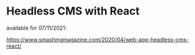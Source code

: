 # Headless CMS with React

available for 07/11/2021:

https://www.smashingmagazine.com/2020/04/web-app-headless-cms-react/